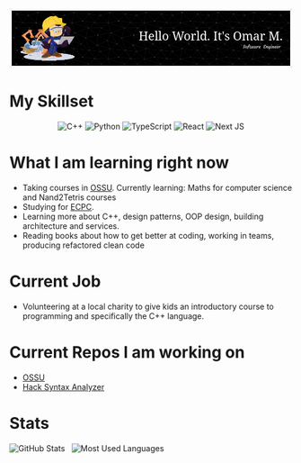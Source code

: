 <img src="./github-header-image.png" />

# My Skillset

<div align="center">

![C++](https://img.shields.io/badge/c++-%2300599C.svg?style=for-the-badge&logo=c%2B%2B&logoColor=white)
![Python](https://img.shields.io/badge/python-3670A0?style=for-the-badge&logo=python&logoColor=ffdd54)
![TypeScript](https://img.shields.io/badge/typescript-%23007ACC.svg?style=for-the-badge&logo=typescript&logoColor=white)
![React](https://img.shields.io/badge/react-%2320232a.svg?style=for-the-badge&logo=react&logoColor=%2361DAFB)
![Next JS](https://img.shields.io/badge/Next-black?style=for-the-badge&logo=next.js&logoColor=white)

</div>

# What I am learning right now

- Taking courses in [OSSU](https://github.com/omardoescode/OSSU). Currently learning: Maths for computer science and Nand2Tetris courses
- Studying for [ECPC](https://github.com/omardoescode/problem_solving.git).
- Learning more about C++, design patterns, OOP design, building architecture and services.
- Reading books about how to get better at coding, working in teams, producing refactored clean code

# Current Job

- Volunteering at a local charity to give kids an introductory course to programming and specifically the C++ language.

# Current Repos I am working on

- [OSSU](https://github.com/omardoescode/OSSU)
- [Hack Syntax Analyzer](https://github.com/omardoescode/Hack-Syntax-Analyzer)

# Stats

<p>
    <img height=175 alt="GitHub Stats" src="https://github-readme-stats.vercel.app/api?username=omardoescode&show_icons=true&count_private=true&theme=github_dark" />&nbsp;&nbsp;
    <img height=175 alt="Most Used Languages" src="https://github-readme-stats.vercel.app/api/top-langs/?username=omardoescode&layout=compact&theme=github_dark" />&nbsp;&nbsp;
</p>
